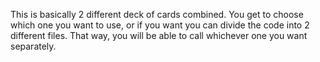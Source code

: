 This is basically 2 different deck of cards combined. 
You get to choose which one you want to use, or if you want you can divide the code into 2 different files.
That way, you will be able to call whichever one you want separately.
